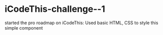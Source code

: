 # iCodeThis-challenge--1

started the pro roadmap on iCodeThis: Used basic HTML, CSS to style this simple component
